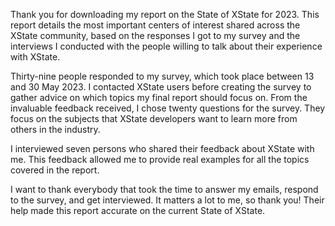 Thank you for downloading my report on the State of XState for 2023. This report details the most important centers of interest shared across the XState community, based on the responses I got to my survey and the interviews I conducted with the people willing to talk about their experience with XState.

Thirty-nine people responded to my survey, which took place between 13 and 30 May 2023. I contacted XState users before creating the survey to gather advice on which topics my final report should focus on. From the invaluable feedback received, I chose twenty questions for the survey. They focus on the subjects that XState developers want to learn more from others in the industry.

I interviewed seven persons who shared their feedback about XState with me. This feedback allowed me to provide real examples for all the topics covered in the report.

I want to thank everybody that took the time to answer my emails, respond to the survey, and get interviewed. It matters a lot to me, so thank you! Their help made this report accurate on the current State of XState.
